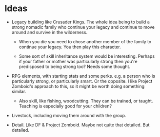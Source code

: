 # Ideas

- Legacy building like Crusader Kings. The whole idea being to build
  a strong nomadic family who continue your legacy and continue to move
  around and survive in the wilderness.

	- When you die you need to chose another member of the family to continue your legacy. You then play this character.

	- Some sort of skill inheritance system would be interesting. Perhaps if your father or mother was particularly strong then you're predisposed to being strong too? Needs some thought.

- RPG elements, with starting stats and some perks. e.g. a person who is particularly strong, or particularly smart. Or the opposite. I like Project Zomboid's approach to this, so it might be worth doing something similar.

	- Also skill, like fishing, woodcutting. They can be trained, or taught. Teaching is especially good for your children?

- Livestock, including moving them around with the group.

- Detail. Like DF & Project Zomboid. Maybe not quite that detailed. But detailed.
